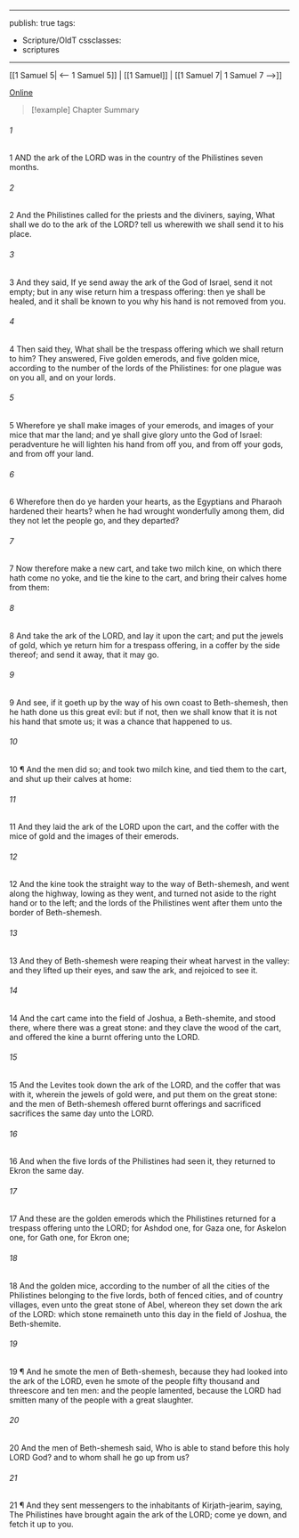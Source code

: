 

---
publish: true
tags:
  - Scripture/OldT
cssclasses:
  - scriptures
---
[[1 Samuel 5| <-- 1 Samuel 5]] | [[1 Samuel]] | [[1 Samuel 7| 1 Samuel 7 -->]]

[Online](https://churchofjesuschrist.org/study/scriptures/ot/1-sam/6?lang=eng)

>[!example] Chapter Summary
>
###### 1
1 AND the ark of the LORD was in the country of the Philistines seven months.
###### 2
2 And the Philistines called for the priests and the diviners, saying, What shall we do to the ark of the LORD?  tell us wherewith we shall send it to his place.
###### 3
3 And they said, If ye send away the ark of the God of Israel, send it not empty; but in any wise return him a trespass offering: then ye shall be healed, and it shall be known to you why his hand is not removed from you.
###### 4
4 Then said they, What shall be the trespass offering which we shall return to him?  They answered, Five golden emerods, and five golden mice, according to the number of the lords of the Philistines: for one plague was on you all, and on your lords.
###### 5
5 Wherefore ye shall make images of your emerods, and images of your mice that mar the land; and ye shall give glory unto the God of Israel: peradventure he will lighten his hand from off you, and from off your gods, and from off your land.
###### 6
6 Wherefore then do ye harden your hearts, as the Egyptians and Pharaoh hardened their hearts?  when he had wrought wonderfully among them, did they not let the people go, and they departed?
###### 7
7 Now therefore make a new cart, and take two milch kine, on which there hath come no yoke, and tie the kine to the cart, and bring their calves home from them:
###### 8
8 And take the ark of the LORD, and lay it upon the cart; and put the jewels of gold, which ye return him for a trespass offering, in a coffer by the side thereof; and send it away, that it may go.
###### 9
9 And see, if it goeth up by the way of his own coast to Beth-shemesh, then he hath done us this great evil: but if not, then we shall know that it is not his hand that smote us; it was a chance that happened to us.
###### 10
10 ¶ And the men did so; and took two milch kine, and tied them to the cart, and shut up their calves at home:
###### 11
11 And they laid the ark of the LORD upon the cart, and the coffer with the mice of gold and the images of their emerods.
###### 12
12 And the kine took the straight way to the way of Beth-shemesh, and went along the highway, lowing as they went, and turned not aside to the right hand or to the left; and the lords of the Philistines went after them unto the border of Beth-shemesh.
###### 13
13 And they of Beth-shemesh were reaping their wheat harvest in the valley: and they lifted up their eyes, and saw the ark, and rejoiced to see it.
###### 14
14 And the cart came into the field of Joshua, a Beth-shemite, and stood there, where there was a great stone: and they clave the wood of the cart, and offered the kine a burnt offering unto the LORD.
###### 15
15 And the Levites took down the ark of the LORD, and the coffer that was with it, wherein the jewels of gold were, and put them on the great stone: and the men of Beth-shemesh offered burnt offerings and sacrificed sacrifices the same day unto the LORD.
###### 16
16 And when the five lords of the Philistines had seen it, they returned to Ekron the same day.
###### 17
17 And these are the golden emerods which the Philistines returned for a trespass offering unto the LORD; for Ashdod one, for Gaza one, for Askelon one, for Gath one, for Ekron one;
###### 18
18 And the golden mice, according to the number of all the cities of the Philistines belonging to the five lords, both of fenced cities, and of country villages, even unto the great stone of Abel, whereon they set down the ark of the LORD: which stone remaineth unto this day in the field of Joshua, the Beth-shemite.
###### 19
19 ¶ And he smote the men of Beth-shemesh, because they had looked into the ark of the LORD, even he smote of the people fifty thousand and threescore and ten men: and the people lamented, because the LORD had smitten many of the people with a great slaughter.
###### 20
20 And the men of Beth-shemesh said, Who is able to stand before this holy LORD God?  and to whom shall he go up from us?
###### 21
21 ¶ And they sent messengers to the inhabitants of Kirjath-jearim, saying, The Philistines have brought again the ark of the LORD; come ye down, and fetch it up to you.



